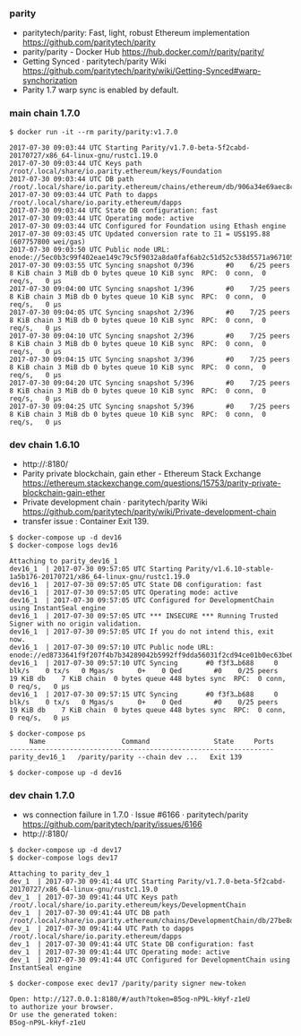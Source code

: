 ### parity

* paritytech/parity: Fast, light, robust Ethereum implementation https://github.com/paritytech/parity
* parity/parity - Docker Hub  https://hub.docker.com/r/parity/parity/
* Getting Synced · paritytech/parity Wiki https://github.com/paritytech/parity/wiki/Getting-Synced#warp-synchorization
* Parity 1.7 warp sync is enabled by default.

### main chain 1.7.0

```
$ docker run -it --rm parity/parity:v1.7.0

2017-07-30 09:03:44 UTC Starting Parity/v1.7.0-beta-5f2cabd-20170727/x86_64-linux-gnu/rustc1.19.0
2017-07-30 09:03:44 UTC Keys path /root/.local/share/io.parity.ethereum/keys/Foundation
2017-07-30 09:03:44 UTC DB path /root/.local/share/io.parity.ethereum/chains/ethereum/db/906a34e69aec8c0d
2017-07-30 09:03:44 UTC Path to dapps /root/.local/share/io.parity.ethereum/dapps
2017-07-30 09:03:44 UTC State DB configuration: fast
2017-07-30 09:03:44 UTC Operating mode: active
2017-07-30 09:03:44 UTC Configured for Foundation using Ethash engine
2017-07-30 09:03:45 UTC Updated conversion rate to Ξ1 = US$195.88 (607757800 wei/gas)
2017-07-30 09:03:50 UTC Public node URL: enode://5ec0b3c99f402eae149c79c5f9032a8da0faf6ab2c51d52c538d5571a96710532d55c75f4da548a9abdd0c3f02f9f4ccdac2a81d193a48ce2366c6a6b2724690@172.17.0.2:30303
2017-07-30 09:03:55 UTC Syncing snapshot 0/396        #0    6/25 peers   8 KiB chain 3 MiB db 0 bytes queue 10 KiB sync  RPC:  0 conn,  0 req/s,   0 µs
2017-07-30 09:04:00 UTC Syncing snapshot 1/396        #0    7/25 peers   8 KiB chain 3 MiB db 0 bytes queue 10 KiB sync  RPC:  0 conn,  0 req/s,   0 µs
2017-07-30 09:04:05 UTC Syncing snapshot 2/396        #0    7/25 peers   8 KiB chain 3 MiB db 0 bytes queue 10 KiB sync  RPC:  0 conn,  0 req/s,   0 µs
2017-07-30 09:04:10 UTC Syncing snapshot 2/396        #0    7/25 peers   8 KiB chain 3 MiB db 0 bytes queue 10 KiB sync  RPC:  0 conn,  0 req/s,   0 µs
2017-07-30 09:04:15 UTC Syncing snapshot 3/396        #0    7/25 peers   8 KiB chain 3 MiB db 0 bytes queue 10 KiB sync  RPC:  0 conn,  0 req/s,   0 µs
2017-07-30 09:04:20 UTC Syncing snapshot 5/396        #0    7/25 peers   8 KiB chain 3 MiB db 0 bytes queue 10 KiB sync  RPC:  0 conn,  0 req/s,   0 µs
2017-07-30 09:04:25 UTC Syncing snapshot 5/396        #0    7/25 peers   8 KiB chain 3 MiB db 0 bytes queue 10 KiB sync  RPC:  0 conn,  0 req/s,   0 µs
```

### dev chain 1.6.10

* http://<DEVIP>:8180/
* Parity private blockchain, gain ether - Ethereum Stack Exchange https://ethereum.stackexchange.com/questions/15753/parity-private-blockchain-gain-ether
* Private development chain · paritytech/parity Wiki https://github.com/paritytech/parity/wiki/Private-development-chain
* transfer issue : Container Exit 139.

```
$ docker-compose up -d dev16
$ docker-compose logs dev16

Attaching to parity_dev16_1
dev16_1  | 2017-07-30 09:57:05 UTC Starting Parity/v1.6.10-stable-1a5b176-20170721/x86_64-linux-gnu/rustc1.19.0
dev16_1  | 2017-07-30 09:57:05 UTC State DB configuration: fast
dev16_1  | 2017-07-30 09:57:05 UTC Operating mode: active
dev16_1  | 2017-07-30 09:57:05 UTC Configured for DevelopmentChain using InstantSeal engine
dev16_1  | 2017-07-30 09:57:05 UTC *** INSECURE *** Running Trusted Signer with no origin validation.
dev16_1  | 2017-07-30 09:57:05 UTC If you do not intend this, exit now.
dev16_1  | 2017-07-30 09:57:10 UTC Public node URL: enode://ed8733641f9f207f4b7b34289042b5992ff9dda56031f2cd94ce01b0ec63be0f5a54900c23df7ec82bca9bbfada8796d01e333da9f561182fc4ecd459a2102aa@192.168.48.2:30303
dev16_1  | 2017-07-30 09:57:10 UTC Syncing       #0 f3f3…b688     0 blk/s    0 tx/s   0 Mgas/s      0+    0 Qed        #0    0/25 peers    19 KiB db    7 KiB chain  0 bytes queue 448 bytes sync  RPC:  0 conn,  0 req/s,   0 µs
dev16_1  | 2017-07-30 09:57:15 UTC Syncing       #0 f3f3…b688     0 blk/s    0 tx/s   0 Mgas/s      0+    0 Qed        #0    0/25 peers    19 KiB db    7 KiB chain  0 bytes queue 448 bytes sync  RPC:  0 conn,  0 req/s,   0 µs

$ docker-compose ps
     Name                   Command                State     Ports
------------------------------------------------------------------
parity_dev16_1   /parity/parity --chain dev ...   Exit 139

$ docker-compose up -d dev16
```

### dev chain 1.7.0

* ws connection failure in 1.7.0 · Issue #6166 · paritytech/parity https://github.com/paritytech/parity/issues/6166
* http://<DEVIP>:8180/

```
$ docker-compose up -d dev17 
$ docker-compose logs dev17

Attaching to parity_dev_1
dev_1  | 2017-07-30 09:41:44 UTC Starting Parity/v1.7.0-beta-5f2cabd-20170727/x86_64-linux-gnu/rustc1.19.0
dev_1  | 2017-07-30 09:41:44 UTC Keys path /root/.local/share/io.parity.ethereum/keys/DevelopmentChain
dev_1  | 2017-07-30 09:41:44 UTC DB path /root/.local/share/io.parity.ethereum/chains/DevelopmentChain/db/27be8d97b7392e8c
dev_1  | 2017-07-30 09:41:44 UTC Path to dapps /root/.local/share/io.parity.ethereum/dapps
dev_1  | 2017-07-30 09:41:44 UTC State DB configuration: fast
dev_1  | 2017-07-30 09:41:44 UTC Operating mode: active
dev_1  | 2017-07-30 09:41:44 UTC Configured for DevelopmentChain using InstantSeal engine

$ docker-compose exec dev17 /parity/parity signer new-token

Open: http://127.0.0.1:8180/#/auth?token=B5og-nP9L-kHyf-z1eU
to authorize your browser.
Or use the generated token:
B5og-nP9L-kHyf-z1eU

```